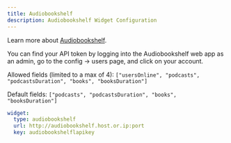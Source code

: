 ```yaml
---
title: Audiobookshelf
description: Audiobookshelf Widget Configuration
---
```


Learn more about [Audiobookshelf](https://github.com/advplyr/audiobookshelf).

You can find your API token by logging into the Audiobookshelf web app as an admin, go to the config → users page, and click on your account.

Allowed fields (limited to a max of 4): `["usersOnline", "podcasts", "podcastsDuration", "books", "booksDuration"]`

Default fields: `["podcasts", "podcastsDuration", "books", "booksDuration"]`

```yaml
widget:
  type: audiobookshelf
  url: http://audiobookshelf.host.or.ip:port
  key: audiobookshelflapikey
```

